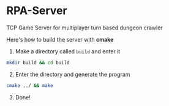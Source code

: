 # RPA-Server
TCP Game Server for multiplayer turn based dungeon crawler

Here's how to build the server with **cmake**

1. Make a directory called `build` and enter it

```bash
mkdir build && cd build
```

2. Enter the directory and generate the program

```bash
cmake ../ && make
```

3. Done!


